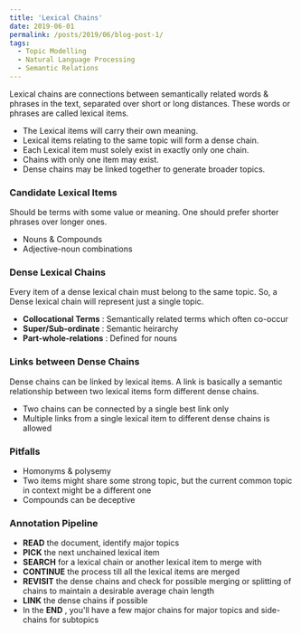 ```yaml
---
title: 'Lexical Chains'
date: 2019-06-01
permalink: /posts/2019/06/blog-post-1/
tags:
  - Topic Modelling
  - Natural Language Processing
  - Semantic Relations
---
```



Lexical chains are connections between semantically related words & phrases in the text, separated over short or long distances. These words or phrases are called lexical items. 

*  The Lexical items will carry their own meaning.
* Lexical items relating to the same topic will form a dense chain.
* Each Lexical item must solely exist in exactly only one chain.
* Chains with only one item may exist.
* Dense chains may be linked together to generate broader topics.



### Candidate Lexical Items

Should be terms with some value or meaning. One should prefer shorter phrases over longer ones. 

* Nouns & Compounds
* Adjective-noun combinations



### Dense Lexical Chains

Every item of a dense lexical chain must belong to the same topic. So, a Dense lexical chain will represent just a single topic. 

* **Collocational Terms** :	Semantically related terms which often co-occur
* **Super/Sub-ordinate** :     Semantic heirarchy
* **Part-whole-relations** :   Defined for nouns



### Links between Dense Chains

Dense chains can be linked by lexical items. A link is basically a semantic relationship between two lexical items form different dense chains. 

* Two chains can be connected by a single best link only
* Multiple links from a single lexical item to different dense chains is allowed



### Pitfalls

* Homonyms & polysemy
* Two items might share some strong topic, but the current common topic in context might be a different one
* Compounds can be deceptive



### Annotation Pipeline

* **READ** the document, identify major topics
* **PICK** the next unchained lexical item
* **SEARCH** for a lexical chain or another lexical item to merge with
* **CONTINUE** the process till all the lexical items are merged
* **REVISIT** the dense chains and check for possible merging or splitting of chains to maintain a desirable average chain length
* **LINK** the dense chains if possible
* In the **END** , you'll have a few major chains for major topics and side-chains for subtopics









